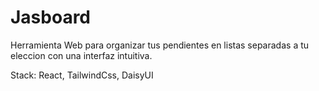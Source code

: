 # Jasboard

Herramienta Web para organizar tus pendientes en listas separadas a tu eleccion con una interfaz intuitiva.

Stack: React, TailwindCss, DaisyUI